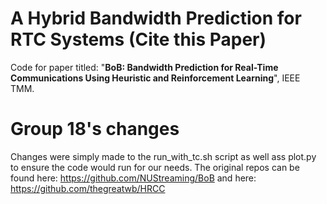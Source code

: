 # A Hybrid Bandwidth Prediction for RTC Systems (Cite this Paper)

 Code for paper titled: "__BoB: Bandwidth Prediction for Real-Time Communications Using Heuristic and Reinforcement Learning__", IEEE TMM. 

# Group 18's changes

 Changes were simply made to the run_with_tc.sh script as well ass plot.py to ensure the code would run for our needs. 
 The original repos can be found here: 
 https://github.com/NUStreaming/BoB 
 and here: 
 https://github.com/thegreatwb/HRCC
